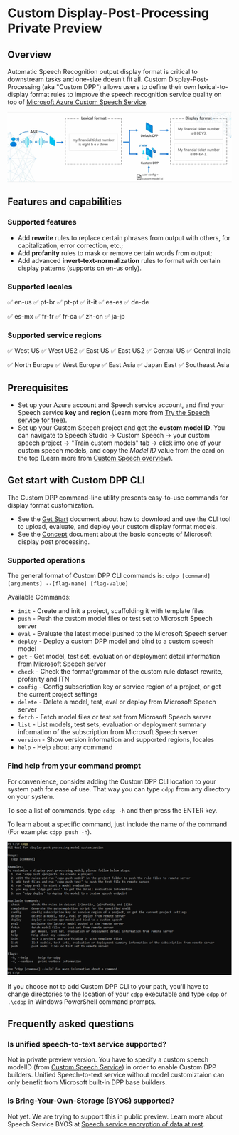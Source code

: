 # Custom Display-Post-Processing Private Preview

## Overview

Automatic Speech Recognition output display format is critical to downstream tasks and one-size doesn’t fit all. Custom Display-Post-Processing (aka "Custom DPP") allows users to define their own lexical-to-display format rules to improve the speech recognition service quality on top of [Microsoft Azure Custom Speech Service](https://docs.microsoft.com/azure/cognitive-services/speech-service/custom-speech-overview).

![cdpp demo](pics/CDPP.jpg)

## Features and capabilities

### Supported features
* Add **rewrite** rules to replace certain phrases from output with others, for capitalization, error correction, etc.;
* Add **profanity** rules to mask or remove certain words from output;
* Add advanced **invert-text-normalization** rules to format with certain display patterns (supports on en-us only).

### Supported locales

:white_check_mark: en-us :white_check_mark: pt-br :white_check_mark: pt-pt :white_check_mark: it-it :white_check_mark: es-es :white_check_mark: de-de

:white_check_mark: es-mx :white_check_mark: fr-fr :white_check_mark: fr-ca :white_check_mark: zh-cn :white_check_mark: ja-jp 

### Supported service regions

:white_check_mark: West US :white_check_mark: West US2 :white_check_mark: East US :white_check_mark: East US2 :white_check_mark: Central US :white_check_mark: Central India

:white_check_mark: North Europe :white_check_mark: West Europe :white_check_mark: East Asia :white_check_mark: Japan East :white_check_mark: Southeast Asia


## Prerequisites

* Set up your Azure account and Speech service account, and find your Speech service **key** and **region** (Learn more from [Try the Speech service for free](https://docs.microsoft.com/azure/cognitive-services/speech-service/overview#try-the-speech-service-for-free)).
* Set up your Custom Speech project and get the **custom model ID**. You can navigate to Speech Studio -> Custom Speech -> your custom speech project -> "Train custom models" tab -> click into one of your custom speech models, and copy the *Model ID* value from the card on the top (Learn more from [Custom Speech overview](https://docs.microsoft.com/azure/cognitive-services/speech-service/custom-speech-overview)).



## Get start with Custom DPP CLI

The Custom DPP command-line utility presents easy-to-use commands for display format customization.

* See the [Get Start](GETSTART.md) document about how to download and use the CLI tool to upload, evaluate, and deploy your custom display format models.
* See the [Concept](CONCEPTS.md) document about the basic concepts of Microsoft display post processing.

### Supported operations

The general format of Custom DPP CLI commands is: `cdpp [command] [arguments] --[flag-name] [flag-value]`

Available Commands:
* `init` - Create and init a project, scaffolding it with template files
* `push` - Push the custom model files or test set to Microsoft Speech server
* `eval` - Evaluate the latest model pushed to the Microsoft Speech server
* `deploy` - Deploy a custom DPP model and bind to a custom speech model
* `get` - Get model, test set, evaluation or deployment detail information from Microsoft Speech server
* `check` - Check the format/grammar of the custom rule dataset rewrite, profanity and ITN
* `config` - Config subscription key or service region of a project, or get the current project settings
* `delete` - Delete a model, test, eval or deploy from Microsoft Speech server
* `fetch` - Fetch model files or test set from Microsoft Speech server
* `list` - List models, test sets, evaluation or deployment summary information of the subscription from Microsoft Speech server
* `version` - Show version information and supported regions, locales
* `help` - Help about any command

### Find help from your command prompt

For convenience, consider adding the Custom DPP CLI location to your system path for ease of use. That way you can type `cdpp` from any directory on your system.

To see a list of commands, type `cdpp -h` and then press the ENTER key.

To learn about a specific command, just include the name of the command (For example: `cdpp push -h`).

![cdpp command help example](pics/CLI.jpg)

If you choose not to add Custom DPP CLI to your path, you'll have to change directories to the location of your `cdpp` executable and type `cdpp` or `.\cdpp` in Windows PowerShell command prompts.


## Frequently asked questions

### Is unified speech-to-text service supported?
Not in private preview version. You have to specify a custom speech modelID (from [Custom Speech Service](https://docs.microsoft.com/azure/cognitive-services/speech-service/custom-speech-overview)) in order to enable Custom DPP builders. Unified Speech-to-text service without model customiztaion can only benefit from Microsoft built-in DPP base builders.

### Is Bring-Your-Own-Storage (BYOS) supported?

Not yet. We are trying to support this in public preview. Learn more about Speech Service BYOS at [Speech service encryption of data at rest](https://docs.microsoft.com/azure/cognitive-services/speech-service/speech-encryption-of-data-at-rest). 


